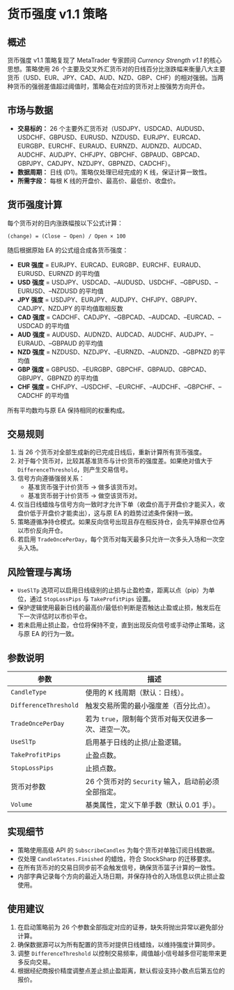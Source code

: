 # 货币强度 v1.1 策略

## 概述
货币强度 v1.1 策略复现了 MetaTrader 专家顾问 *Currency Strength v1.1* 的核心思想。策略使用 26 个主要及交叉外汇货币对的日线百分比涨跌幅来衡量八大主要货币（USD、EUR、JPY、CAD、AUD、NZD、GBP、CHF）的相对强弱。当两种货币的强弱差值超过阈值时，策略会在对应的货币对上按强势方向开仓。

## 市场与数据
- **交易标的：** 26 个主要外汇货币对（USDJPY、USDCAD、AUDUSD、USDCHF、GBPUSD、EURUSD、NZDUSD、EURJPY、EURCAD、EURGBP、EURCHF、EURAUD、EURNZD、AUDNZD、AUDCAD、AUDCHF、AUDJPY、CHFJPY、GBPCHF、GBPAUD、GBPCAD、GBPJPY、CADJPY、NZDJPY、GBPNZD、CADCHF）。
- **数据周期：** 日线 (D1)。策略仅处理已经完成的 K 线，保证计算一致性。
- **所需字段：** 每根 K 线的开盘价、最高价、最低价、收盘价。

## 货币强度计算
每个货币对的日内涨跌幅按以下公式计算：

```
(change) = (Close − Open) / Open × 100
```

随后根据原始 EA 的公式组合成各货币强度：

- **EUR 强度** = EURJPY、EURCAD、EURGBP、EURCHF、EURAUD、EURUSD、EURNZD 的平均值
- **USD 强度** = USDJPY、USDCAD、–AUDUSD、USDCHF、–GBPUSD、–EURUSD、–NZDUSD 的平均值
- **JPY 强度** = USDJPY、EURJPY、AUDJPY、CHFJPY、GBPJPY、CADJPY、NZDJPY 的平均值取相反数
- **CAD 强度** = CADCHF、CADJPY、–GBPCAD、–AUDCAD、–EURCAD、–USDCAD 的平均值
- **AUD 强度** = AUDUSD、AUDNZD、AUDCAD、AUDCHF、AUDJPY、–EURAUD、–GBPAUD 的平均值
- **NZD 强度** = NZDUSD、NZDJPY、–EURNZD、–AUDNZD、–GBPNZD 的平均值
- **GBP 强度** = GBPUSD、–EURGBP、GBPCHF、GBPAUD、GBPCAD、GBPJPY、GBPNZD 的平均值
- **CHF 强度** = CHFJPY、–USDCHF、–EURCHF、–AUDCHF、–GBPCHF、–CADCHF 的平均值

所有平均数均与原 EA 保持相同的权重构成。

## 交易规则
1. 当 26 个货币对全部生成新的已完成日线后，重新计算所有货币强度。
2. 对于每个货币对，比较其基准货币与计价货币的强度差。如果绝对值大于 `DifferenceThreshold`，则产生交易信号。
3. 信号方向遵循强弱关系：
   - 基准货币强于计价货币 → 做多该货币对。
   - 基准货币弱于计价货币 → 做空该货币对。
4. 仅当日线蜡烛与信号方向一致时才允许下单（收盘价高于开盘价才能买入，收盘价低于开盘价才能卖出），这与原 EA 的趋势过滤条件保持一致。
5. 策略遵循净持仓模式。如果反向信号出现且存在相反持仓，会先平掉原仓位再以市价反向开仓。
6. 若启用 `TradeOncePerDay`，每个货币对每天最多只允许一次多头入场和一次空头入场。

## 风险管理与离场
- `UseSlTp` 选项可以启用日线级别的止损与止盈检查，距离以点（pip）为单位，通过 `StopLossPips` 与 `TakeProfitPips` 设置。
- 保护逻辑使用最新日线的最高价/最低价判断是否触达止盈或止损，触发后在下一次评估时以市价平仓。
- 若未启用止损止盈，仓位将保持不变，直到出现反向信号或手动停止策略，这与原 EA 的行为一致。

## 参数说明
| 参数 | 描述 |
|------|------|
| `CandleType` | 使用的 K 线周期（默认：日线）。 |
| `DifferenceThreshold` | 触发交易所需的最小强度差（百分比点）。 |
| `TradeOncePerDay` | 若为 `true`，限制每个货币对每天仅进多一次、进空一次。 |
| `UseSlTp` | 启用基于日线的止损/止盈逻辑。 |
| `TakeProfitPips` | 止盈点数。 |
| `StopLossPips` | 止损点数。 |
| 货币对参数 | 26 个货币对的 `Security` 输入，启动前必须全部指定。 |
| `Volume` | 基类属性，定义下单手数（默认 0.01 手）。 |

## 实现细节
- 策略使用高级 API 的 `SubscribeCandles` 为每个货币对单独订阅日线数据。
- 仅处理 `CandleStates.Finished` 的蜡烛，符合 StockSharp 的迁移要求。
- 在所有货币对的交易日同步前不会触发信号，确保货币篮子计算的一致性。
- 内部字典记录每个方向的最近入场日期，并保存持仓的入场信息以供止损止盈使用。

## 使用建议
1. 在启动策略前为 26 个参数全部指定对应的证券，缺失将抛出异常以避免部分计算。
2. 确保数据源可以为所有配置的货币对提供日线蜡烛，以维持强度计算同步。
3. 调整 `DifferenceThreshold` 以控制交易频率，阈值越小信号越多但可能带来更多反向交易。
4. 根据经纪商报价精度调整点差止损止盈距离，默认假设支持小数点后第五位的报价。
